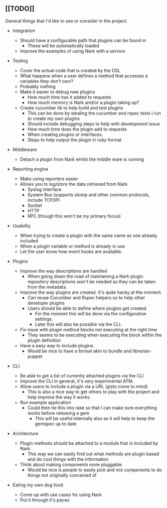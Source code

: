 [[TODO]]
----

 General things that I'd like to see or consider in the project.

 * Integration
   * Should have a configurable path that plugins can be found in
     * These will be automatically loaded 
   * Improve the examples of using Nark with a service

 * Testing
   * Cover the actual code that is created by the DSL
   * What happens when a user defines a method that accesses a variables they don't own?
    * Probably nothing
   * Make it easier to debug new plugins
     * How much time has it added to requests 
     * How much memory is Nark and/or a plugin taking up?
   * Create cucumber lib to help build and test plugins
     * This can be done by stealing the cucumber and rspec tests I run to create my own plugins
     * Should include debugging steps to help with development issue
     * How much time does the plugin add to requests
     * When creating plugins or interfaces.
     * Steps to help output the plugin in ruby format
 
 * Middleware 
   * Detach a plugin from Nark whilst the middle ware is running

 * Reporting engine
   * Make using reporters easier
   * Allows you to log/store the data retrieved from Nark
     * Syslog interface
     * System Bus (supports stomp and other common protocols, include TCP/IP)
     * Socket
     * HTTP
     * RPC (though this won't be my primary focus)

 * Usability
   * When trying to create a plugin with the same name as one already included
   * When a plugin variable or method is already in use
   * Let the user know how event hooks are available.

 * Plugins
   * Improve the way descriptions are handled
     * When going down the road of maintaining a Nark plugin repository
     descriptions won't be needed as they can be taken from the metadata.
   * Improve the way plugins are created. It's quite hacky at the moment.
     * Can reuse Cucumber and Rspec helpers so to help other developer plugins
     * Users should be able to define where plugins get created
       * For the moment this will be done via the configuration settings.
       * Later this will also be possible via the CLI.
   * Fix issue with plugin method blocks not executing at the right time
     * They seems to be executing when executing the block within the plugin definition 
   * Have a easy way to include plugins.
     * Would be nice to have a format akin to bundle and librarian-puppet

 * CLI
   * Be able to get a list of currently attached plugins via the CLI
   * Improve the CLI in general, it's very experimental ATM.
   * Allow users to include a plugin via a URL (gists come to mind)
     * This is also a nice way to get others to play with the project and help improve the way it works.
   * Run example application
     * Could then tie this into rake so that I can make sure everything works before releasing a gem
       * This will be useful internally also as it will help to keep the gemspec up to date 

 * Architecture
   * Plugin methods should be attached to a module that is included by Nark
     * This way we can easily find out what methods are plugin based and do cool things with the information
   * Think about making components more pluggable.
     * Would be nice is people to easily pick and mix components to do things not originally conceived of

 * Eating my own dog food
   * Come up with use cases for using Nark
   * Put it through it's paces
